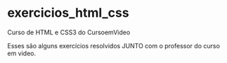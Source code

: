 # exercicios_html_css
 Curso de HTML e CSS3 do CursoemVideo

Esses são alguns exercícios resolvidos JUNTO com o professor do curso em video.
